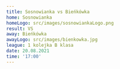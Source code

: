 ```yaml
---
title: Sosnowianka vs Bieńkówka
home: Sosnowianka
homeLogo: src/images/sosnowiankaLogo.png
result: VS
away: Bieńkówka
awayLogo: src/images/bienkowka.jpg
league: 1 kolejka B klasa
date: 20.08.2021
time: '17:00'
---
```

